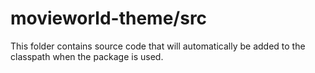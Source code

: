 # movieworld-theme/src

This folder contains source code that will automatically be added to the classpath when
the package is used.
